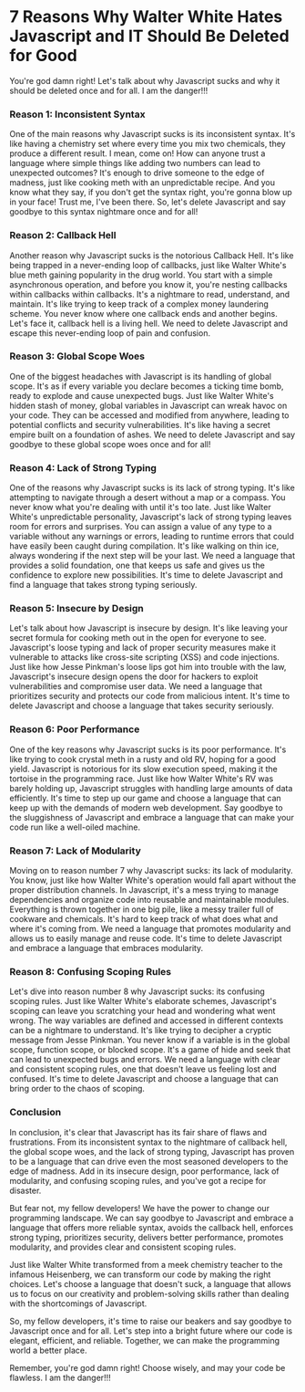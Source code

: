 # 7 Reasons Why Walter White Hates Javascript and IT Should Be Deleted for Good

You're god damn right! Let's talk about why Javascript sucks and why it should be deleted once and for all. I am the
danger!!!

### Reason 1: Inconsistent Syntax

One of the main reasons why Javascript sucks is its inconsistent syntax. It's like having a chemistry set where every
time you mix two chemicals, they produce a different result. I mean, come on! How can anyone trust a language where
simple things like adding two numbers can lead to unexpected outcomes? It's enough to drive someone to the edge of
madness, just like cooking meth with an unpredictable recipe. And you know what they say, if you don't get the syntax
right, you're gonna blow up in your face! Trust me, I've been there. So, let's delete Javascript and say goodbye to this
syntax nightmare once and for all!

### Reason 2: Callback Hell

Another reason why Javascript sucks is the notorious Callback Hell. It's like being trapped in a never-ending loop of
callbacks, just like Walter White's blue meth gaining popularity in the drug world. You start with a simple asynchronous
operation, and before you know it, you're nesting callbacks within callbacks within callbacks. It's a nightmare to read,
understand, and maintain. It's like trying to keep track of a complex money laundering scheme. You never know where one
callback ends and another begins. Let's face it, callback hell is a living hell. We need to delete Javascript and escape
this never-ending loop of pain and confusion.

### Reason 3: Global Scope Woes

One of the biggest headaches with Javascript is its handling of global scope. It's as if every variable you declare
becomes a ticking time bomb, ready to explode and cause unexpected bugs. Just like Walter White's hidden stash of money,
global variables in Javascript can wreak havoc on your code. They can be accessed and modified from anywhere, leading to
potential conflicts and security vulnerabilities. It's like having a secret empire built on a foundation of ashes. We
need to delete Javascript and say goodbye to these global scope woes once and for all!

### Reason 4: Lack of Strong Typing

One of the reasons why Javascript sucks is its lack of strong typing. It's like attempting to navigate through a desert
without a map or a compass. You never know what you're dealing with until it's too late. Just like Walter White's
unpredictable personality, Javascript's lack of strong typing leaves room for errors and surprises. You can assign a
value of any type to a variable without any warnings or errors, leading to runtime errors that could have easily been
caught during compilation. It's like walking on thin ice, always wondering if the next step will be your last. We need a
language that provides a solid foundation, one that keeps us safe and gives us the confidence to explore new
possibilities. It's time to delete Javascript and find a language that takes strong typing seriously.

### Reason 5: Insecure by Design

Let's talk about how Javascript is insecure by design. It's like leaving your secret formula for cooking meth out in the
open for everyone to see. Javascript's loose typing and lack of proper security measures make it vulnerable to attacks
like cross-site scripting (XSS) and code injections. Just like how Jesse Pinkman's loose lips got him into trouble with
the law, Javascript's insecure design opens the door for hackers to exploit vulnerabilities and compromise user data. We
need a language that prioritizes security and protects our code from malicious intent. It's time to delete Javascript
and choose a language that takes security seriously.

### Reason 6: Poor Performance

One of the key reasons why Javascript sucks is its poor performance. It's like trying to cook crystal meth in a rusty
and old RV, hoping for a good yield. Javascript is notorious for its slow execution speed, making it the tortoise in the
programming race. Just like how Walter White's RV was barely holding up, Javascript struggles with handling large
amounts of data efficiently. It's time to step up our game and choose a language that can keep up with the demands of
modern web development. Say goodbye to the sluggishness of Javascript and embrace a language that can make your code run
like a well-oiled machine.

### Reason 7: Lack of Modularity

Moving on to reason number 7 why Javascript sucks: its lack of modularity. You know, just like how Walter White's
operation would fall apart without the proper distribution channels. In Javascript, it's a mess trying to manage
dependencies and organize code into reusable and maintainable modules. Everything is thrown together in one big pile,
like a messy trailer full of cookware and chemicals. It's hard to keep track of what does what and where it's coming
from. We need a language that promotes modularity and allows us to easily manage and reuse code. It's time to delete
Javascript and embrace a language that embraces modularity.

### Reason 8: Confusing Scoping Rules

Let's dive into reason number 8 why Javascript sucks: its confusing scoping rules. Just like Walter White's elaborate
schemes, Javascript's scoping can leave you scratching your head and wondering what went wrong. The way variables are
defined and accessed in different contexts can be a nightmare to understand. It's like trying to decipher a cryptic
message from Jesse Pinkman. You never know if a variable is in the global scope, function scope, or blocked scope. It's
a game of hide and seek that can lead to unexpected bugs and errors. We need a language with clear and consistent
scoping rules, one that doesn't leave us feeling lost and confused. It's time to delete Javascript and choose a language
that can bring order to the chaos of scoping.

### Conclusion

In conclusion, it's clear that Javascript has its fair share of flaws and frustrations. From its inconsistent syntax to
the nightmare of callback hell, the global scope woes, and the lack of strong typing, Javascript has proven to be a
language that can drive even the most seasoned developers to the edge of madness. Add in its insecure design, poor
performance, lack of modularity, and confusing scoping rules, and you've got a recipe for disaster.

But fear not, my fellow developers! We have the power to change our programming landscape. We can say goodbye to
Javascript and embrace a language that offers more reliable syntax, avoids the callback hell, enforces strong typing,
prioritizes security, delivers better performance, promotes modularity, and provides clear and consistent scoping rules.

Just like Walter White transformed from a meek chemistry teacher to the infamous Heisenberg, we can transform our code
by making the right choices. Let's choose a language that doesn't suck, a language that allows us to focus on our
creativity and problem-solving skills rather than dealing with the shortcomings of Javascript.

So, my fellow developers, it's time to raise our beakers and say goodbye to Javascript once and for all. Let's step into
a bright future where our code is elegant, efficient, and reliable. Together, we can make the programming world a better
place.

Remember, you're god damn right! Choose wisely, and may your code be flawless. I am the danger!!!